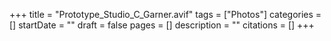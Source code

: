 +++
title = "Prototype_Studio_C_Garner.avif"
tags = ["Photos"]
categories = []
startDate = ""
draft = false
pages = []
description = ""
citations = []
+++
